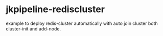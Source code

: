 # jkpipeline-rediscluster
example to deploy redis-cluster automatically with auto join cluster both cluster-init and add-node.
